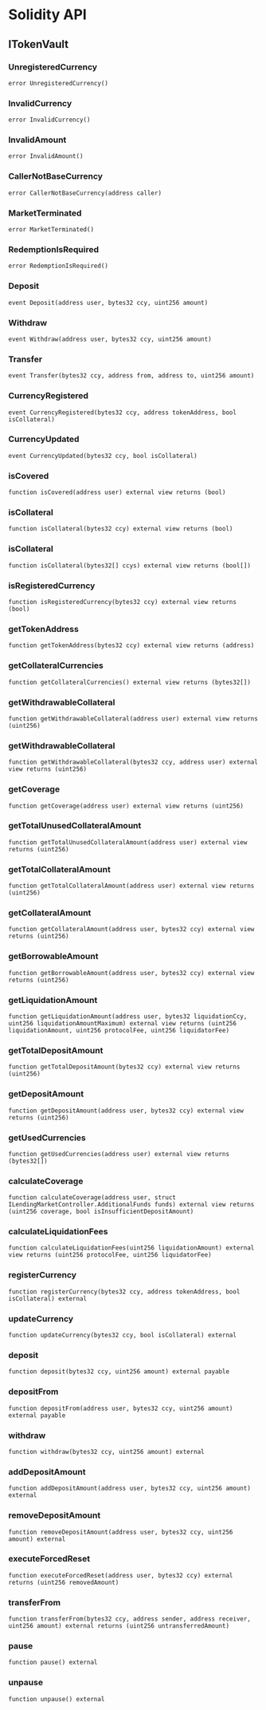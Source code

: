 # Solidity API

## ITokenVault

### UnregisteredCurrency

```solidity
error UnregisteredCurrency()
```

### InvalidCurrency

```solidity
error InvalidCurrency()
```

### InvalidAmount

```solidity
error InvalidAmount()
```

### CallerNotBaseCurrency

```solidity
error CallerNotBaseCurrency(address caller)
```

### MarketTerminated

```solidity
error MarketTerminated()
```

### RedemptionIsRequired

```solidity
error RedemptionIsRequired()
```

### Deposit

```solidity
event Deposit(address user, bytes32 ccy, uint256 amount)
```

### Withdraw

```solidity
event Withdraw(address user, bytes32 ccy, uint256 amount)
```

### Transfer

```solidity
event Transfer(bytes32 ccy, address from, address to, uint256 amount)
```

### CurrencyRegistered

```solidity
event CurrencyRegistered(bytes32 ccy, address tokenAddress, bool isCollateral)
```

### CurrencyUpdated

```solidity
event CurrencyUpdated(bytes32 ccy, bool isCollateral)
```

### isCovered

```solidity
function isCovered(address user) external view returns (bool)
```

### isCollateral

```solidity
function isCollateral(bytes32 ccy) external view returns (bool)
```

### isCollateral

```solidity
function isCollateral(bytes32[] ccys) external view returns (bool[])
```

### isRegisteredCurrency

```solidity
function isRegisteredCurrency(bytes32 ccy) external view returns (bool)
```

### getTokenAddress

```solidity
function getTokenAddress(bytes32 ccy) external view returns (address)
```

### getCollateralCurrencies

```solidity
function getCollateralCurrencies() external view returns (bytes32[])
```

### getWithdrawableCollateral

```solidity
function getWithdrawableCollateral(address user) external view returns (uint256)
```

### getWithdrawableCollateral

```solidity
function getWithdrawableCollateral(bytes32 ccy, address user) external view returns (uint256)
```

### getCoverage

```solidity
function getCoverage(address user) external view returns (uint256)
```

### getTotalUnusedCollateralAmount

```solidity
function getTotalUnusedCollateralAmount(address user) external view returns (uint256)
```

### getTotalCollateralAmount

```solidity
function getTotalCollateralAmount(address user) external view returns (uint256)
```

### getCollateralAmount

```solidity
function getCollateralAmount(address user, bytes32 ccy) external view returns (uint256)
```

### getBorrowableAmount

```solidity
function getBorrowableAmount(address user, bytes32 ccy) external view returns (uint256)
```

### getLiquidationAmount

```solidity
function getLiquidationAmount(address user, bytes32 liquidationCcy, uint256 liquidationAmountMaximum) external view returns (uint256 liquidationAmount, uint256 protocolFee, uint256 liquidatorFee)
```

### getTotalDepositAmount

```solidity
function getTotalDepositAmount(bytes32 ccy) external view returns (uint256)
```

### getDepositAmount

```solidity
function getDepositAmount(address user, bytes32 ccy) external view returns (uint256)
```

### getUsedCurrencies

```solidity
function getUsedCurrencies(address user) external view returns (bytes32[])
```

### calculateCoverage

```solidity
function calculateCoverage(address user, struct ILendingMarketController.AdditionalFunds funds) external view returns (uint256 coverage, bool isInsufficientDepositAmount)
```

### calculateLiquidationFees

```solidity
function calculateLiquidationFees(uint256 liquidationAmount) external view returns (uint256 protocolFee, uint256 liquidatorFee)
```

### registerCurrency

```solidity
function registerCurrency(bytes32 ccy, address tokenAddress, bool isCollateral) external
```

### updateCurrency

```solidity
function updateCurrency(bytes32 ccy, bool isCollateral) external
```

### deposit

```solidity
function deposit(bytes32 ccy, uint256 amount) external payable
```

### depositFrom

```solidity
function depositFrom(address user, bytes32 ccy, uint256 amount) external payable
```

### withdraw

```solidity
function withdraw(bytes32 ccy, uint256 amount) external
```

### addDepositAmount

```solidity
function addDepositAmount(address user, bytes32 ccy, uint256 amount) external
```

### removeDepositAmount

```solidity
function removeDepositAmount(address user, bytes32 ccy, uint256 amount) external
```

### executeForcedReset

```solidity
function executeForcedReset(address user, bytes32 ccy) external returns (uint256 removedAmount)
```

### transferFrom

```solidity
function transferFrom(bytes32 ccy, address sender, address receiver, uint256 amount) external returns (uint256 untransferredAmount)
```

### pause

```solidity
function pause() external
```

### unpause

```solidity
function unpause() external
```

